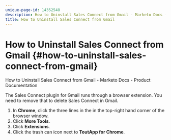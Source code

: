```yaml
---
unique-page-id: 14352548
description: How to Uninstall Sales Connect from Gmail - Marketo Docs - Product Documentation
title: How to Uninstall Sales Connect from Gmail
---
```


# How to Uninstall Sales Connect from Gmail {#how-to-uninstall-sales-connect-from-gmail}

How to Uninstall Sales Connect from Gmail - Marketo Docs - Product Documentation

The Sales Connect plugin for Gmail runs through a browser extension. You need to remove that to delete Sales Connect in Gmail.

1. In **Chrome**, click the three lines in the in the top-right hand corner of the browser window.
1. Click **More Tools**.
1. Click **Extensions**.
1. Click the trash can icon next to **ToutApp for Chrome**.

